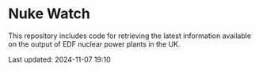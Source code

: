 # Nuke Watch

This repository includes code for retrieving the latest information available on the output of EDF nuclear power plants in the UK.

Last updated: 2024-11-07 19:10